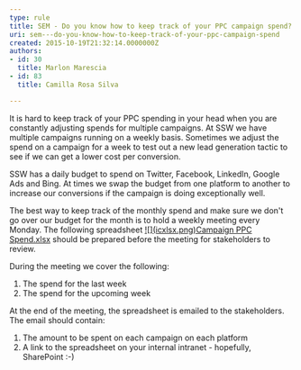 ```yaml
---
type: rule
title: SEM - Do you know how to keep track of your PPC campaign spend?
uri: sem---do-you-know-how-to-keep-track-of-your-ppc-campaign-spend
created: 2015-10-19T21:32:14.0000000Z
authors:
- id: 30
  title: Marlon Marescia
- id: 83
  title: Camilla Rosa Silva

---
```


 
​​It is hard to keep track of your PPC spending in your head when you are constantly adjusting spends for multiple campaigns. At SSW we have multiple campaigns running on a weekly basis. Sometimes we adjust the spend on a campaign for a week to test out a new lead generation tactic to see if we can get a lower cost per conversion.
 
SSW has a daily budget to spend on Twitter, Facebook, LinkedIn, Google Ads and Bing. At times we swap the budget from one platform to another to increase our conversions if the campaign is doing exceptionally well.

The best way to keep track of the monthly spend and make sure we don't go over our budget for the month is to hold a weekly meeting every Monday. The following spreadsheet [!\[\](icxlsx.png)Campaign PPC Spend.xlsx](/AnalyticsReports/Campaign%20PPC%20Spend.xlsx) should be prepared before the meeting for stakeholders to review.

During the meeting we cover the following:

1. The spend for the last week
2. The spend for the upcoming week


At the end of the meeting, the spreadsheet is emailed to the stakeholders. The email should contain:

1. The amount to be spent on each campaign on each platform
2. A link to the spreadsheet on your internal intranet - hopefully, SharePoint :-)




